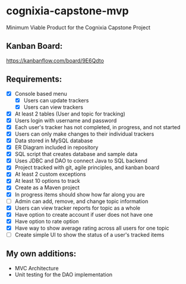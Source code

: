 # cognixia-capstone-mvp
Minimum Viable Product for the Cognixia Capstone Project

## Kanban Board:
https://kanbanflow.com/board/9E6Qdto

## Requirements:

- [x] Console based menu
  - [x] Users can update trackers
  - [x] Users can view trackers
- [x] At least 2 tables (User and topic for tracking)
- [x] Users login with username and password
- [x] Each user's tracker has not completed, in progress, and not started
- [x] Users can only make changes to their individual trackers
- [x] Data stored in MySQL database
- [x] ER Diagram included in repository
- [x] SQL script that creates database and sample data
- [x] Uses JDBC and DAO to connect Java to SQL backend
- [x] Project tracked with git, agile principles, and kanban board
- [x] At least 2 custom exceptions
- [x] At least 10 options to track
- [x] Create as a Maven project
- [x] In progress items should show how far along you are
- [ ] Admin can add, remove, and change topic information
- [x] Users can view tracker reports for topic as a whole
- [x] Have option to create account if user does not have one
- [x] Have option to rate option 
- [x] Have way to show average rating across all users for one topic
- [ ] Create simple UI to show the status of a user's tracked items

## My own additions: 

- MVC Architecture
- Unit testing for the DAO implementation